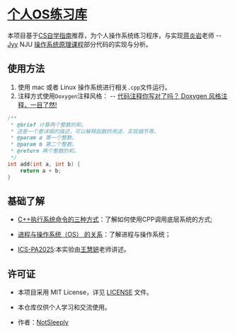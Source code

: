 # [个人OS练习库](https://github.com/NotSleeply/OSTraining)

本项目基于[CS自学指南](https://csdiy.wiki/%E6%93%8D%E4%BD%9C%E7%B3%BB%E7%BB%9F/NJUOS)推荐，为个人操作系统练习程序，与实现[蒋炎岩](https://github.com/jiangyy)老师 -- [Jyy](https://jyywiki.cn) NJU [操作系统原理课程](https://space.bilibili.com/202224425)部分代码的实现与分析。


## 使用方法

1. 使用 mac 或者 Linux 操作系统进行相关`.cpp`文件运行。
2. 注释方式使用`Doxygen`注释风格：  -- [代码注释你写对了吗？ Doxygen 风格注释，一目了然!](https://blog.csdn.net/memoryfurong/article/details/149191128)
``` C++
/**
 * @brief 计算两个整数的和。
 * 这是一个更详细的描述，可以解释函数的用途、实现细节等。
 * @param a 第一个整数。
 * @param b 第二个整数。
 * @return 两个整数的和。
 */
int add(int a, int b) {
    return a + b;
}
```
## 基础了解

- [C++执行系统命令的三种方式](https://blog.csdn.net/sexyluna/article/details/135025249)：了解如何使用CPP调用底层系统的方式;

- [进程与操作系统（OS） 的关系](https://juejin.cn/post/7554290139732983818)：了解进程与操作系统；

- [ICS-PA2025](https://www.bilibili.com/video/BV1Cga6zSEtx/?spm_id_from=333.1387.upload.video_card.click&vd_source=b24375586754d5c75f8ea29f340cd26d):本实验由[王慧妍](http://www.why.ink:8080)老师讲述。

## 许可证

- 本项目采用 MIT License，详见 [LICENSE](LICENSE) 文件。

- 本仓库仅供个人学习和交流使用。

- 作者：[NotSleeply](https://github.com/NotSleeply)
